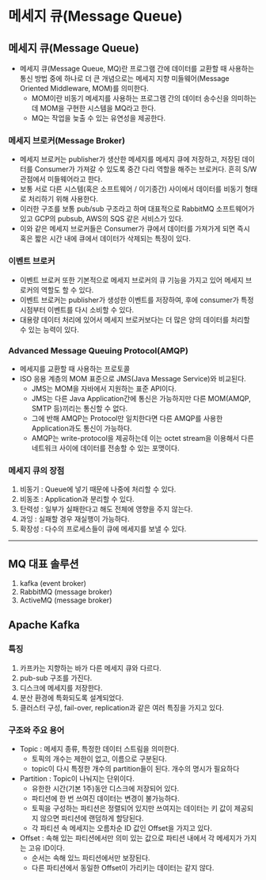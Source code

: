 메세지 큐(Message Queue)
===
## 메세지 큐(Message Queue)
- 메세지 큐(Message Queue, MQ)란 프로그램 간에 데이터를 교환할 때 사용하는 통신 방법 중에 하나로 더 큰 개념으로는 메세지 지향 미들웨어(Message Oriented Middleware, MOM)를 의미한다. 
    - MOM이란 비동기 메세지를 사용하는 프로그램 간의 데이터 송수신을 의미하는데 MOM을 구현한 시스템을 MQ라고 한다.
    - MQ는 작업을 늦출 수 있는 유연성을 제공한다.

### 메세지 브로커(Message Broker)
- 메세지 브로커는 publisher가 생산한 메세지를 메세지 큐에 저장하고, 저장된 데이터를 Consumer가 가져갈 수 있도록 중간 다리 역할을 해주는 브로커다.
흔히 S/W 관점에서 미들웨어라고 한다.
- 보통 서로 다른 시스템(혹은 소프트웨어 / 이기종간) 사이에서 데이터를 비동기 형태로 처리하기 위해 사용한다.
- 이러한 구조를 보통 pub/sub 구조라고 하며 대표적으로 RabbitMQ 소프트웨어가 있고 GCP의 pubsub, AWS의 SQS 같은 서비스가 있다.
- 이와 같은 메세지 브로커들은 Consumer가 큐에서 데이터를 가져가게 되면 즉시 혹은 짧은 시간 내에 큐에서 데이터가 삭제되는 특징이 있다.

### 이벤트 브로커
- 이벤트 브로커 또한 기본적으로 메세지 브로커의 큐 기능을 가지고 있어 메세지 브로커의 역할도 할 수 있다.
- 이벤트 브로커는 publisher가 생성한 이벤트를 저장하여, 후에 consumer가 특정 시점부터 이벤트를 다시 소비할 수 있다.
- 대용량 데이터 처리에 있어서 메세지 브로커보다는 더 많은 양의 데이터를 처리할 수 있는 능력이 있다.

### Advanced Message Queuing Protocol(AMQP)
- 메세지를 교환할 때 사용하는 프로토콜
- ISO 응용 계층의 MOM 표준으로 JMS(Java Message Service)와 비교된다.
    - JMS는 MOM을 자바에서 지원하는 표준 API이다.
    - JMS는 다른 Java Application간에 통신은 가능하지만 다른 MOM(AMQP, SMTP 등)끼리는 통신할 수 없다.
    - 그에 반해 AMQP는 Protocol만 일치한다면 다른 AMQP를 사용한 Application과도 통신이 가능하다.
    - AMQP는 write-protocol을 제공하는데 이는 octet stream을 이용해서 다른 네트워크 사이에 데이터를 전송할 수 있는 포맷이다.

### 메세지 큐의 장점
1. 비동기 : Queue에 넣기 때문에 나중에 처리할 수 있다.
2. 비동조 : Application과 분리할 수 있다.
3. 탄력성 : 일부가 실패한다고 해도 전체에 영향을 주지 않는다.
4. 과잉 : 실패할 경우 재실행이 가능하다.
5. 확장성 : 다수의 프로세스들이 큐에 메세지를 보낼 수 있다.

---
## MQ 대표 솔루션
1. kafka (event broker)
2. RabbitMQ (message broker)
3. ActiveMQ (message broker)

## Apache Kafka

### 특징
1. 카프카는 지향하는 바가 다른 메세지 큐와 다르다.
2. pub-sub 구조를 가진다.
3. 디스크에 메세지를 저장한다.
4. 분산 환경에 특화되도록 설계되었다.
5. 클러스터 구성, fail-over, replication과 같은 여러 특징을 가지고 있다.

### 구조와 주요 용어
- Topic : 메세지 종류, 특정한 데이터 스트림을 의미한다.
  - 토픽의 개수는 제한이 없고, 이름으로 구분된다.
  - topic이 다시 특정한 개수의 partition들이 된다. 개수의 명시가 필요하다
- Partition : Topic이 나눠지는 단위이다.
  - 유한한 시간(기본 1주)동안 디스크에 저장되어 있다.
  - 파티션에 한 번 쓰여진 데이터는 변경이 불가능하다.
  - 토픽을 구성하는 파티션은 정렬되어 있지만 쓰여지는 데이터는 키 값이 제공되지 않으면 파티션에 랜덤하게 할당된다.
  - 각 파티션 속 메세지는 오름차순 ID 값인 Offset을 가지고 있다.
- Offset : 속해 있는 파티션에서만 의미 있는 값으로 파티션 내에서 각 메세지가 가지는 고유 ID이다.
  - 순서는 속해 있느 파티션에서만 보장된다.
  - 다른 파티션에서 동일한 Offset이 가리키는 데이터는 같지 않다.


